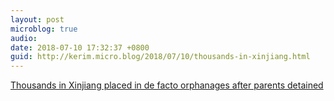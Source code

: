```yaml
---
layout: post
microblog: true
audio: 
date: 2018-07-10 17:32:37 +0800
guid: http://kerim.micro.blog/2018/07/10/thousands-in-xinjiang.html
---
```

[Thousands in Xinjiang placed in de facto orphanages after parents detained](https://www.ft.com/content/f0d3223a-7f4d-11e8-bc55-50daf11b720d)
